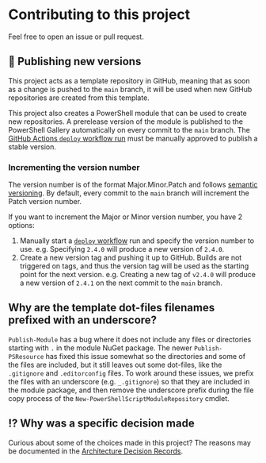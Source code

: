 # Contributing to this project

Feel free to open an issue or pull request.

## 🚀 Publishing new versions

This project acts as a template repository in GitHub, meaning that as soon as a change is pushed to the `main` branch, it will be used when new GitHub repositories are created from this template.

This project also creates a PowerShell module that can be used to create new repositories.
A prerelease version of the module is published to the PowerShell Gallery automatically on every commit to the `main` branch.
The [GitHub Actions `deploy` workflow run](https://github.com/deadlydog/PowerShell.ScriptModuleRepositoryTemplate/actions/workflows/build-test-and-deploy-powershell-module.yml) must be manually approved to publish a stable version.

### Incrementing the version number

The version number is of the format Major.Minor.Patch and follows [semantic versioning](https://semver.org).
By default, every commit to the `main` branch will increment the Patch version number.

If you want to increment the Major or Minor version number, you have 2 options:

1. Manually start a [`deploy` workflow](https://github.com/deadlydog/PowerShell.ScriptModuleRepositoryTemplate/actions/workflows/build-test-and-deploy-powershell-module.yml) run and specify the version number to use.
   e.g. Specifying `2.4.0` will produce a new version of `2.4.0`.
1. Create a new version tag and pushing it up to GitHub.
   Builds are not triggered on tags, and thus the version tag will be used as the starting point for the next version.
   e.g. Creating a new tag of `v2.4.0` will produce a new version of `2.4.1` on the next commit to the `main` branch.

## Why are the template dot-files filenames prefixed with an underscore?

`Publish-Module` has a bug where it does not include any files or directories starting with `.` in the module NuGet package.
The newer `Publish-PSResource` has fixed this issue somewhat so the directories and some of the files are included, but it still leaves out some dot-files, like the `.gitignore` and `.editorconfig` files.
To work around these issues, we prefix the files with an underscore (e.g. `_.gitignore`) so that they are included in the module package, and then remove the underscore prefix during the file copy process of the `New-PowerShellScriptModuleRepository` cmdlet.

## ⁉ Why was a specific decision made

Curious about some of the choices made in this project?
The reasons may be documented in the [Architecture Decision Records](/docs/ArchitectureDecisionRecords/).

